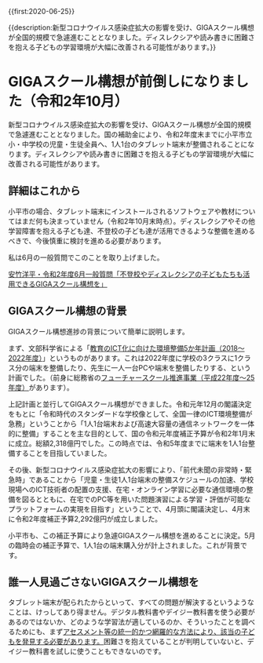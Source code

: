<!-- heading:GIGAスクール構想が前倒しになりました -->

{{first:2020-06-25}}

{{description:新型コロナウイルス感染症拡大の影響を受け、GIGAスクール構想が全国的規模で急遽進むこととなりました。ディスレクシアや読み書きに困難さを抱える子どもの学習環境が大幅に改善される可能性があります。}}

# GIGAスクール構想が前倒しになりました（令和2年10月）

新型コロナウイルス感染症拡大の影響を受け、GIGAスクール構想が全国的規模で急遽進むこととなりました。国の補助金により、令和2年度末までに小平市立小・中学校の児童・生徒全員へ、1人1台のタブレット端末が整備されることになります。ディスレクシアや読み書きに困難さを抱える子どもの学習環境が大幅に改善される可能性があります。

## 詳細はこれから

小平市の場合、タブレット端末にインストールされるソフトウェアや教材についてはまだ何も決まっていません（令和2年10月末時点）。ディスレクシアやその他学習障害を抱える子ども達、不登校の子ども達が活用できるような整備を進めるべきで、今後慎重に検討を進める必要があります。

私は6月の一般質問でこのことを取り上げました。

[安竹洋平・令和2年度6月一般質問「不登校やディスレクシアの子どもたちも活用できるGIGAスクール構想を」](https://yasutakeyohei.com/books/yasutake/ippan/r2/6-gatu/1-giga-school-dyslexia.html)


## GIGAスクール構想の背景
GIGAスクール構想進捗の背景について簡単に説明します。

まず、文部科学省による「[教育のICT化に向けた環境整備5か年計画（2018～2022年度）](https://www.mext.go.jp/a_menu/shotou/zyouhou/detail/1402835.htm)」というものがあります。これは2022年度に学校の3クラスに1クラス分の端末を整備したり、先生に一人一台PCや端末を整備したりする、という計画でした。（前身に総務省の[フューチャースクール推進事業（平成22年度～25年度）](https://www.soumu.go.jp/main_sosiki/joho_tsusin/kyouiku_joho-ka/future_school.html)があります）。

上記計画と並行してGIGAスクール構想ができました。令和元年12月の閣議決定をもとに「令和時代のスタンダードな学校像として、全国一律のICT環境整備が急務」ということから「1人1台端末および高速大容量の通信ネットワークを一体的に整備」することを主な目的として、国の令和元年度補正予算が令和2年1月末に成立。総額2,318億円でした。この時点では、令和5年度までに端末を1人1台整備することを目指していました。

その後、新型コロナウイルス感染症拡大の影響により、「前代未聞の非常時・緊急時」であることから「児童・生徒1人1台端末の整備スケジュールの加速、学校現場へのICT技術者の配置の支援、在宅・オンライン学習に必要な通信環境の整備を図るとともに、在宅でのPC等を用いた問題演習による学習・評価が可能なプラットフォームの実現を目指す」ということで、4月頭に閣議決定し、4月末に令和2年度補正予算2,292億円が成立しました。

小平市も、この補正予算により急遽GIGAスクール構想を進めることに決定。5月の臨時会の補正予算で、1人1台の端末購入分が計上されました。これが背景です。

## 誰一人見過ごさないGIGAスクール構想を
タブレット端末が配られたからといって、すべての問題が解決するというようなことは、けっしてあり得ません。デジタル教科書やデイジー教科書を使う必要があるのではないか、どのような学習法が適しているのか、そういったことを調べるためにも、まず[アセスメント等の統一的かつ網羅的な方法により、該当の子どもを発見する必要があります。](../assessments/index.md)困難さを抱えていることが判明していないと、デイジー教科書を試しに使うこともできないのです。
